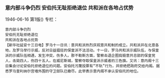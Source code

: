 ### 意内部斗争仍烈  安伯托无耻拒绝退位  共和派在各地占优势

1946-06-16
第1版()
专栏：

    意内部斗争仍烈
    安伯托无耻拒绝退位
    共和派在各地占优势
    【新华社延安十三日电】罗马十一日讯：意共和派热烈庆祝意共和制的成立。共和派并在北意各地，及罗马举行示威，反对日益猖狂的保皇派不法活动。十一日，罗马共和派示威队伍，与保皇派的示威队伍相遇，发生冲突，伤多人。那不勒斯方面，警察击退企图捣毁意共总部的保皇党人，击毙四人，伤四十五人。在威尼斯城，警察夺取保皇派示威者的三色旗。又讯：意内阁十三日集会讨论安伯托拒绝退位的问题。安伯托污蔑投票有“不轨”行为，并拒绝把政府交给内阁。据悉罗马奎利纳尔宫墙外围的守卫部队已撤尽。此举表示意内阁不承认安伯托的地位。
